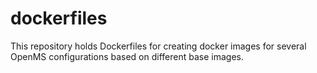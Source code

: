 # dockerfiles
This repository holds Dockerfiles for creating docker images for several OpenMS configurations based on different base images.

